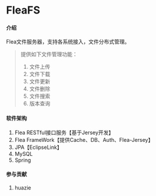 # FleaFS

#### 介绍
Flea文件服务器，支持各系统接入，文件分布式管理。

> 提供如下文件管理功能：
>1. 文件上传
>2. 文件下载
>3. 文件更新
>4. 文件删除
>5. 文件搜索
>6. 版本查询

#### 软件架构
1. Flea RESTful接口服务【基于Jersey开发】
2. Flea FrameWork【提供Cache、DB、Auth、Flea-Jersey】
3. JPA【EclipseLink】
4. MySQL
5. Spring

#### 参与贡献
1. huazie
